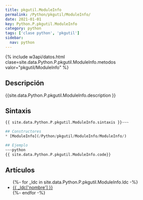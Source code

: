 ```yaml
---
title: pkgutil.ModuleInfo
permalink: /Python/pkgutil/ModuleInfo/
date: 2021-01-01
key: Python.P.pkgutil.ModuleInfo
category: python
tags: ['clase python', 'pkgutil']
sidebar: 
  nav: python
---
```


{% include w3api/datos.html clase=site.data.Python.P.pkgutil.ModuleInfo.metodos valor="pkgutil/ModuleInfo" %}

## Descripción
{{site.data.Python.P.pkgutil.ModuleInfo.description }}

## Sintaxis
~~~python
{{ site.data.Python.P.pkgutil.ModuleInfo.sintaxis }}~~~

## Constructores
* [ModuleInfo](/Python/pkgutil/ModuleInfo/ModuleInfo/)

## Ejemplo
~~~python
{{ site.data.Python.P.pkgutil.ModuleInfo.code}}
~~~

## Artículos
<ul>
{%- for _ldc in site.data.Python.P.pkgutil.ModuleInfo.ldc -%}
   <li>
       <a href="{{_ldc['url'] }}">{{ _ldc['nombre'] }}</a>
   </li>
{%- endfor -%}
</ul>
